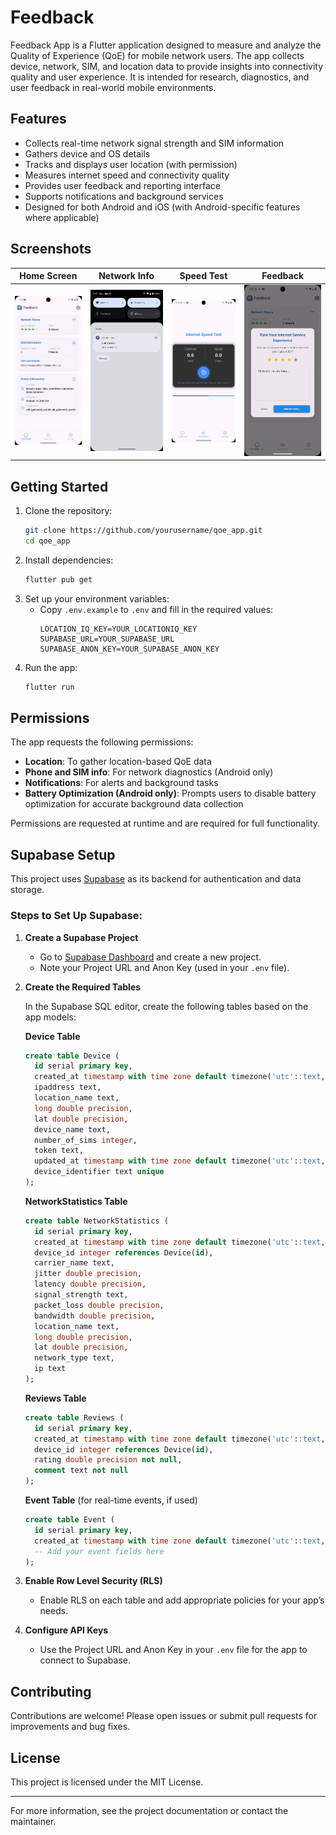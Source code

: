 # Feedback

Feedback App is a Flutter application designed to measure and analyze the Quality of Experience (QoE) for mobile network users. The app collects device, network, SIM, and location data to provide insights into connectivity quality and user experience. It is intended for research, diagnostics, and user feedback in real-world mobile environments.

## Features

- Collects real-time network signal strength and SIM information
- Gathers device and OS details
- Tracks and displays user location (with permission)
- Measures internet speed and connectivity quality
- Provides user feedback and reporting interface
- Supports notifications and background services
- Designed for both Android and iOS (with Android-specific features where applicable)

## Screenshots

<!-- Replace the paths below with your actual screenshot image paths -->
| Home Screen | Network Info | Speed Test | Feedback |
|-------------|--------------|------------|----------|
| ![Home](assets/images/screenshot_home.png) | ![Network](assets/images/screenshot_network.png) | ![Speed Test](assets/images/screenshot_speedtest.png) | ![Feedback](assets/images/screenshot_feedback.png) |

## Getting Started

1. Clone the repository:
   ```sh
   git clone https://github.com/yourusername/qoe_app.git
   cd qoe_app
   ```
2. Install dependencies:
   ```sh
   flutter pub get
   ```
3. Set up your environment variables:
   - Copy `.env.example` to `.env` and fill in the required values:
     ```env
     LOCATION_IQ_KEY=YOUR_LOCATIONIQ_KEY
     SUPABASE_URL=YOUR_SUPABASE_URL
     SUPABASE_ANON_KEY=YOUR_SUPABASE_ANON_KEY
     ```
4. Run the app:
   ```sh
   flutter run
   ```

## Permissions

The app requests the following permissions:
- **Location**: To gather location-based QoE data
- **Phone and SIM info**: For network diagnostics (Android only)
- **Notifications**: For alerts and background tasks
- **Battery Optimization (Android only)**: Prompts users to disable battery optimization for accurate background data collection

Permissions are requested at runtime and are required for full functionality.

## Supabase Setup

This project uses [Supabase](https://supabase.com/) as its backend for authentication and data storage.

### Steps to Set Up Supabase:

1. **Create a Supabase Project**
   - Go to [Supabase Dashboard](https://app.supabase.com/) and create a new project.
   - Note your Project URL and Anon Key (used in your `.env` file).

2. **Create the Required Tables**

   In the Supabase SQL editor, create the following tables based on the app models:

   **Device Table**
   ```sql
   create table Device (
     id serial primary key,
     created_at timestamp with time zone default timezone('utc'::text, now()),
     ipaddress text,
     location_name text,
     long double precision,
     lat double precision,
     device_name text,
     number_of_sims integer,
     token text,
     updated_at timestamp with time zone default timezone('utc'::text, now()),
     device_identifier text unique
   );
   ```

   **NetworkStatistics Table**
   ```sql
   create table NetworkStatistics (
     id serial primary key,
     created_at timestamp with time zone default timezone('utc'::text, now()),
     device_id integer references Device(id),
     carrier_name text,
     jitter double precision,
     latency double precision,
     signal_strength text,
     packet_loss double precision,
     bandwidth double precision,
     location_name text,
     long double precision,
     lat double precision,
     network_type text,
     ip text
   );
   ```

   **Reviews Table**
   ```sql
   create table Reviews (
     id serial primary key,
     created_at timestamp with time zone default timezone('utc'::text, now()),
     device_id integer references Device(id),
     rating double precision not null,
     comment text not null
   );
   ```

   **Event Table** (for real-time events, if used)
   ```sql
   create table Event (
     id serial primary key,
     created_at timestamp with time zone default timezone('utc'::text, now()),
     -- Add your event fields here
   );
   ```

3. **Enable Row Level Security (RLS)**
   - Enable RLS on each table and add appropriate policies for your app’s needs.

4. **Configure API Keys**
   - Use the Project URL and Anon Key in your `.env` file for the app to connect to Supabase.

## Contributing

Contributions are welcome! Please open issues or submit pull requests for improvements and bug fixes.

## License

This project is licensed under the MIT License.

---

For more information, see the project documentation or contact the maintainer.
